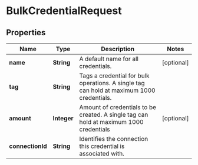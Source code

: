 

# BulkCredentialRequest


## Properties

| Name | Type | Description | Notes |
|------------ | ------------- | ------------- | -------------|
|**name** | **String** | A default name for all credentials. |  [optional] |
|**tag** | **String** | Tags a credential for bulk operations. A single tag can hold at maximum 1000 credentials. |  |
|**amount** | **Integer** | Amount of credentials to be created. A single tag can hold at maximum 1000 credentials |  [optional] |
|**connectionId** | **String** | Identifies the connection this credential is associated with. |  |



